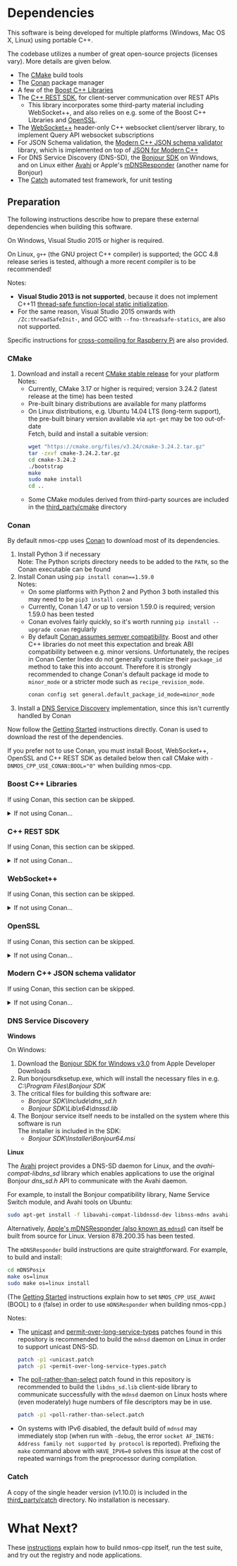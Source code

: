 # Dependencies

This software is being developed for multiple platforms (Windows, Mac OS X, Linux) using portable C++.

The codebase utilizes a number of great open-source projects (licenses vary).
More details are given below.

- The [CMake](https://cmake.org/) build tools
- The [Conan](https://conan.io) package manager
- A few of the [Boost C++ Libraries](http://www.boost.org/)
- The [C++ REST SDK](https://github.com/Microsoft/cpprestsdk), for client-server communication over REST APIs
  - This library incorporates some third-party material including WebSocket++, and also relies on e.g. some of the Boost C++ Libraries and [OpenSSL](https://www.openssl.org/).
- The [WebSocket++](https://github.com/zaphoyd/websocketpp) header-only C++ websocket client/server library, to implement Query API websocket subscriptions
- For JSON Schema validation, the [Modern C++ JSON schema validator](https://github.com/pboettch/json-schema-validator) library, which is implemented on top of [JSON for Modern C++](https://github.com/nlohmann/json)
- For DNS Service Discovery (DNS-SD), the [Bonjour SDK](https://developer.apple.com/bonjour/) on Windows, and on Linux either [Avahi](https://www.avahi.org/) or Apple's [mDNSResponder](https://opensource.apple.com/tarballs/mDNSResponder/) (another name for Bonjour)
- The [Catch](https://github.com/philsquared/Catch) automated test framework, for unit testing

## Preparation

The following instructions describe how to prepare these external dependencies when building this software.

On Windows, Visual Studio 2015 or higher is required.

On Linux, ``g++`` (the GNU project C++ compiler) is supported; the GCC 4.8 release series is tested, although a more recent compiler is to be recommended!

Notes:
- **Visual Studio 2013 is not supported**, because it does not implement C++11 [thread-safe function-local static initialization](https://en.cppreference.com/w/cpp/language/storage_duration#Static_local_variables).
- For the same reason, Visual Studio 2015 onwards with ``/Zc:threadSafeInit-``, and GCC with ``--fno-threadsafe-statics``, are also not supported.

Specific instructions for [cross-compiling for Raspberry Pi](Raspberry-Pi.md) are also provided.

### CMake

1. Download and install a recent [CMake stable release](https://cmake.org/download/#latest) for your platform  
   Notes:
   - Currently, CMake 3.17 or higher is required; version 3.24.2 (latest release at the time) has been tested
   - Pre-built binary distributions are available for many platforms
   - On Linux distributions, e.g. Ubuntu 14.04 LTS (long-term support), the pre-built binary version available via ``apt-get`` may be too out-of-date  
     Fetch, build and install a suitable version:  
     ```sh
     wget "https://cmake.org/files/v3.24/cmake-3.24.2.tar.gz"
     tar -zxvf cmake-3.24.2.tar.gz
     cd cmake-3.24.2
     ./bootstrap
     make
     sudo make install
     cd ..
     ```
   - Some CMake modules derived from third-party sources are included in the [third_party/cmake](../Development/third_party/cmake) directory

### Conan

By default nmos-cpp uses [Conan](https://conan.io) to download most of its dependencies.

1. Install Python 3 if necessary  
   Note: The Python scripts directory needs to be added to the `PATH`, so the Conan executable can be found
2. Install Conan using `pip install conan==1.59.0`  
   Notes:
   - On some platforms with Python 2 and Python 3 both installed this may need to be `pip3 install conan`  
   - Currently, Conan 1.47 or up to version 1.59.0 is required; version 1.59.0 has been tested
   - Conan evolves fairly quickly, so it's worth running `pip install --upgrade conan` regularly
   - By default [Conan assumes semver compatibility](https://docs.conan.io/en/1.42/creating_packages/define_abi_compatibility.html#versioning-schema).
     Boost and other C++ libraries do not meet this expectation and break ABI compatibility between e.g. minor versions.
     Unfortunately, the recipes in Conan Center Index do not generally customize their `package_id` method to take this into account.
     Therefore it is strongly recommended to change Conan's default package id mode to `minor_mode` or a stricter mode such as `recipe_revision_mode`.
     ```sh
     conan config set general.default_package_id_mode=minor_mode
     ```
3. Install a [DNS Service Discovery](#dns-service-discovery) implementation, since this isn't currently handled by Conan

Now follow the [Getting Started](Getting-Started.md) instructions directly. Conan is used to download the rest of the dependencies.

If you prefer not to use Conan, you must install Boost, WebSocket++, OpenSSL and C++ REST SDK as detailed below then call CMake with `-DNMOS_CPP_USE_CONAN:BOOL="0"` when building nmos-cpp.

### Boost C++ Libraries

If using Conan, this section can be skipped.
<details>
<summary>If not using Conan...</summary>

1. Download a [recent release](http://www.boost.org/users/download/)  
   Notes:
   - Several Boost releases have been tested, including Version 1.80.0 (latest release at the time) and Version 1.54.0
   - On Linux distributions, a Boost libraries package may already be installed, e.g. Ubuntu 14.04 LTS has Version 1.54.0
2. Expand the archive so that, for example, the boost\_1\_80\_0 directory is at the same level as the nmos-cpp directory
3. Build and stage (or install) the following Boost libraries for your platform/toolset:
   - atomic
   - chrono
   - date_time
   - regex
   - system
   - thread

For example, on Windows, for Visual Studio 2019:
```sh
bootstrap
b2 toolset=msvc-14.2 ^
  --prefix=. ^
  --with-atomic ^
  --with-chrono ^
  --with-date_time ^
  --with-regex ^
  --with-system ^
  --with-thread ^
  --stagedir=x64 ^
  stage ^
  address-model=64
```

For example, on Linux:
```sh
./bootstrap.sh
sudo ./b2 \
  '--prefix=`pwd`' \
  --with-atomic \
  --with-chrono \
  --with-date_time \
  --with-filesystem \
  --with-random \
  --with-regex \
  --with-system \
  --with-thread \
  --stagedir=. \
  stage
```

</details>

### C++ REST SDK

If using Conan, this section can be skipped.
<details>
<summary>If not using Conan...</summary>

1. Get the source code
   - Clone the [repo](https://github.com/Microsoft/cpprestsdk/) and its submodules, and check out the v2.10.18 tag  
     The ``git clone`` command option ``--recurse-submodules`` (formerly ``--recursive``) simplifies [cloning a project with submodules](https://git-scm.com/book/en/v2/Git-Tools-Submodules#_cloning_submodules).  
     For example:
     ```
     git clone --recurse-submodules --branch v2.10.18 https://github.com/Microsoft/cpprestsdk <home-dir>/cpprestsdk
     ```
     Note: The downloadable archives created by GitHub cannot be used on their own since they don't include submodules.
2. Use CMake to configure for your platform
   - If you're not familiar with CMake, the CMake GUI may be helpful
     - Set the CMake source directory to the Release directory in the cpprestsdk source tree
     - Set the CMake build directory to an appropriate location, e.g. *``<home-dir>``*``/cpprestsdk/Release/build``
   - Set CMake variables to control building C++ REST SDK
   - On Windows:
     - Set ``CPPREST_PPLX_IMPL`` (STRING) to ``winpplx`` to solve a performance issue
     - Set ``CPPREST_EXCLUDE_COMPRESSION`` (BOOL) to ``1`` (true) to avoid [zlib](https://zlib.net/) being required
     - Set ``CMAKE_CONFIGURATION_TYPES`` (STRING) to ``Debug;Release`` to build only those configurations
     - Set ``Boost_USE_STATIC_LIBS`` (BOOL) to ``1`` (true)
   - If CMake cannot find it automatically, set hints for [finding Boost](https://cmake.org/cmake/help/latest/module/FindBoost.html), for example:
     - *Either* set ``Boost_DIR`` (PATH) to the location of the installed BoostConfig.cmake (since Boost 1.70.0)
     - *Or* set ``BOOST_INCLUDEDIR`` (PATH) and ``BOOST_LIBRARYDIR`` (PATH) to the appropriate full paths, e.g. *``<home-dir>``*``/boost_1_80_0``
       and *``<home-dir>``*``/boost_1_80_0/x64/lib`` respectively to match the suggested ``b2`` command
   - Due to interactions with other dependencies, it may also be necessary to explicitly set ``WERROR`` (BOOL) to ``0`` so that compiler warnings are not treated as errors
   - To speed up the build by omitting the C++ REST SDK sample apps and test suite, set ``BUILD_SAMPLES`` and ``BUILD_TESTS`` (BOOL) to ``0`` (false)
3. Use CMake to generate build/project files, and then build *and* install  
   "Visual Studio 14 2015 Win64" and more recent Visual Studio generators have been tested

**Windows**

For example, for Visual Studio 2019:
```
cd <home-dir>\cpprestsdk\Release
mkdir build
cd build
cmake .. ^
  -G "Visual Studio 16 2019" ^
  -DCPPREST_PPLX_IMPL:STRING="winpplx" ^
  -DCPPREST_EXCLUDE_COMPRESSION:BOOL="1" ^
  -DCMAKE_CONFIGURATION_TYPES:STRING="Debug;Release" ^
  -DBoost_USE_STATIC_LIBS:BOOL="1" ^
  -DBOOST_INCLUDEDIR:PATH="<home-dir>/boost_1_80_0" ^
  -DBOOST_LIBRARYDIR:PATH="<home-dir>/boost_1_80_0/x64/lib" ^
  -DWERROR:BOOL="0" ^
  -DBUILD_SAMPLES:BOOL="0" ^
  -DBUILD_TESTS:BOOL="0"
```

Then, open and build the INSTALL project in the generated cpprestsdk Visual Studio Solution.

Note: Depending on the current user permissions, Visual Studio may need to be run with administrator privileges in order to install C++ REST SDK.

Or on the Developer command line:
```sh
msbuild cpprestsdk.sln /p:Configuration=<Debug-or-Release>
msbuild INSTALL.vcxproj /p:Configuration=<Debug-or-Release>
```

Note: With the CMake configuration options for C++ REST SDK described above, **nmos-cpp** apps themselves may need to be run with administrator privileges on Windows.
This is because the C++ REST SDK implementation uses Windows HTTP Services (WinHTTP) by default, which enforces this requirement when using the "*" wildcard to listen on all interfaces.
Administrator privileges are not required if C++ REST SDK is built with ``CPPREST_HTTP_LISTENER_IMPL`` (STRING) set to ``asio`` (and for consistency ``CPPREST_HTTP_CLIENT_IMPL`` (STRING) also set to ``asio``).

**Linux**

For example, using the default toolchain and dependencies:

```sh
cd <home-dir>/cpprestsdk/Release
mkdir build
cd build
cmake .. \
  -DCMAKE_BUILD_TYPE:STRING="<Debug-or-Release>" \
  -DWERROR:BOOL="0" \
  -DBUILD_SAMPLES:BOOL="0" \
  -DBUILD_TESTS:BOOL="0"
make
sudo make install
```

(To speed up the build, the make ``-j`` option can be used to utilise multiple processor cores, e.g. ``make -j 4``.)

</details>

### WebSocket++

If using Conan, this section can be skipped.
<details>
<summary>If not using Conan...</summary>

WebSocket++ v0.8.2 (latest release at the time) is included as a submodule within the C++ REST SDK source tree, so a separate installation is not necessary.
Note: WebSocket++ v0.5.1 and v0.7.0 have also been tested.

(The [Getting Started](Getting-Started.md) instructions explain how to set ``WEBSOCKETPP_INCLUDE_DIR`` in order to use the included version when building nmos-cpp.)

</details>

### OpenSSL

If using Conan, this section can be skipped.
<details>
<summary>If not using Conan...</summary>

The C++ REST SDK depends on [OpenSSL](https://www.openssl.org/) (to implement secure HTTP and/or secure WebSockets).
It is compatible with the OpenSSL 1.1 API, so the 1.1.1 Long Term Support (LTS) release is recommended.
It is also possible to use OpenSSL 1.0, but the OpenSSL team announced that [users of that release are strongly advised to upgrade to OpenSSL 1.1.1](https://www.openssl.org/blog/blog/2018/09/11/release111/).

1. Download and install a recent release
   Notes:
   - On Windows, an installer can be downloaded from [Shining Light Productions - Win32 OpenSSL](https://slproweb.com/products/Win32OpenSSL.html)  
     The Win64 OpenSSL v1.1.1s installer (latest release at the time) has been tested
   - On Linux distributions, an OpenSSL package may already be available  
     The Ubuntu team announced an [OpenSSL 1.1.1 stable release update (SRU) for Ubuntu 18.04 LTS](https://lists.ubuntu.com/archives/ubuntu-devel/2018-December/040567.html)

</details>

### Modern C++ JSON schema validator

If using Conan, this section can be skipped.
<details>
<summary>If not using Conan...</summary>

A copy of the source code necessary to use this library is included in the [third_party/nlohmann](../Development/third_party/nlohmann) directory.
No installation is necessary.

</details>

### DNS Service Discovery

**Windows**

On Windows:

1. Download the [Bonjour SDK for Windows v3.0](https://developer.apple.com/download/more/?=Bonjour%20SDK%20for%20Windows) from Apple Developer Downloads
2. Run bonjoursdksetup.exe, which will install the necessary files in e.g. *C:\Program Files\Bonjour SDK*
3. The critical files for building this software are:
   - *Bonjour SDK\Include\dns_sd.h*
   - *Bonjour SDK\Lib\x64\dnssd.lib*
4. The Bonjour service itself needs to be installed on the system where this software is run  
   The installer is included in the SDK:
   - *Bonjour SDK\Installer\Bonjour64.msi*

**Linux**

The [Avahi](https://www.avahi.org/) project provides a DNS-SD daemon for Linux, and the *avahi-compat-libdns_sd* library which enables applications to use the original Bonjour *dns_sd.h* API to communicate with the Avahi daemon.

For example, to install the Bonjour compatibility library, Name Service Switch module, and Avahi tools on Ubuntu:
```sh
sudo apt-get install -f libavahi-compat-libdnssd-dev libnss-mdns avahi-utils
```

Alternatively, [Apple's mDNSResponder (also known as ``mdnsd``)](https://github.com/apple-oss-distributions/mDNSResponder) can itself be built from source for Linux. Version 878.200.35 has been tested.

The ``mDNSResponder`` build instructions are quite straightforward. For example, to build and install:
```sh
cd mDNSPosix
make os=linux
sudo make os=linux install
```

(The [Getting Started](Getting-Started.md) instructions explain how to set ``NMOS_CPP_USE_AVAHI`` (BOOL) to ``0`` (false) in order to use ``mDNSResponder`` when building nmos-cpp.)

Notes:
- The [unicast](../Development/third_party/mDNSResponder/unicast.patch) and [permit-over-long-service-types](../Development/third_party/mDNSResponder/permit-over-long-service-types.patch) patches found in this repository is recommended to build the ``mdnsd`` daemon on Linux in order to support unicast DNS-SD.
  ```sh
  patch -p1 <unicast.patch
  patch -p1 <permit-over-long-service-types.patch
  ```
- The [poll-rather-than-select](../Development/third_party/mDNSResponder/poll-rather-than-select.patch) patch found in this repository is recommended to build the ``libdns_sd.lib`` client-side library to communicate successfully with the ``mdnsd`` daemon on Linux hosts where (even moderately) huge numbers of file descriptors may be in use.
  ```sh
  patch -p1 <poll-rather-than-select.patch
  ```
- On systems with IPv6 disabled, the default build of ``mdnsd`` may immediately stop (when run with ``-debug``, the error ``socket AF_INET6: Address family not supported by protocol`` is reported). Prefixing the ``make`` command above with ``HAVE_IPV6=0`` solves this issue at the cost of repeated warnings from the preprocessor during compilation.

### Catch

A copy of the single header version (v1.10.0) is included in the [third_party/catch](../Development/third_party/catch) directory.
No installation is necessary.

# What Next?

These [instructions](Getting-Started.md) explain how to build nmos-cpp itself, run the test suite, and try out the registry and node applications.
